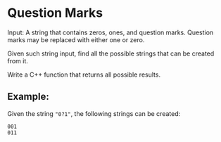 # Question Marks

Input: A string that contains zeros, ones, and question marks. Question marks may be replaced with either one or zero.

Given such string input, find all the possible strings that can be created from it.

Write a C++ function that returns all possible results.

## Example:

Given the string `"0?1"`, the following strings can be created:
```
001
011
```